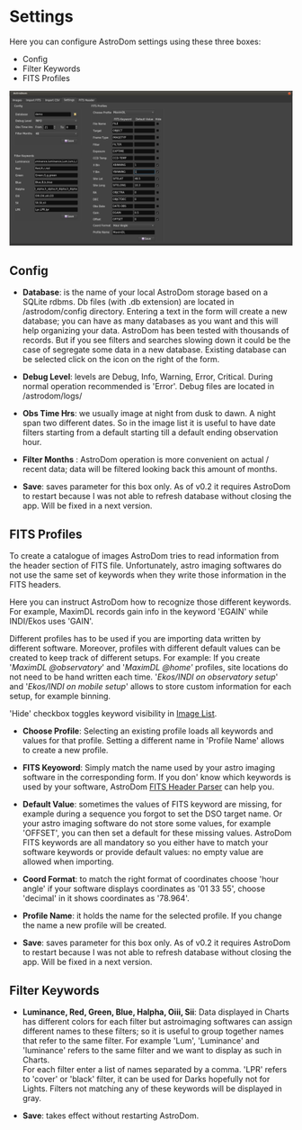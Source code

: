 
# Settings
Here you can configure AstroDom settings using these three boxes:
- Config 
- Filter Keywords
- FITS Profiles

![Settings Tab](settings.png?raw=true)

## Config 

- **Database**: is the name of your local AstroDom storage  based on a SQLite rdbms. Db files (with .db extension) are located in /astrodom/config directory.
Entering a text in the form will create a new database; you can have as many databases as you want and this will help organizing your data. AstroDom has been tested with thousands of records. But if you see filters and searches slowing down it could be the case of segregate some data in a new database. 
Existing database can be selected click on the icon on the right of the form.

- **Debug Level**: levels are Debug, Info, Warning, Error, Critical. During normal operation recommended is 'Error'. Debug files are located in  /astrodom/logs/
- **Obs Time Hrs**: we usually image at night from dusk to dawn. A night span two different dates. So in the image list it is useful to have date filters starting from a default starting till a default ending observation hour.
- **Filter Months** : AstroDom operation is more convenient on actual / recent data; data will be filtered looking back this amount of months.
- **Save**: saves parameter for this box only. As of v0.2 it requires AstroDom to restart because I was not able to refresh database without closing the app. Will be fixed in a next version.

## FITS Profiles
To create a catalogue of images AstroDom tries to read information from the header section of FITS file. Unfortunately, astro imaging softwares do not use the same set of keywords when they write those information in the FITS headers.

Here you can instruct AstroDom how to recognize those different keywords. For example, MaximDL records gain info in the keyword 'EGAIN' while INDI/Ekos uses 'GAIN'.

Different profiles has to be used if you are importing data written by different software. Moreover, profiles with different default values can be created to keep track of different setups. 
For example: 
If you create '*MaximDL @observatory*' and '*MaximDL @home'* profiles, site locations do not need to be hand written each time.   '*Ekos/INDI on observatory setup*' and '*Ekos/INDI on mobile setup*' allows to store custom information for each setup, for example binning.

'Hide' checkbox toggles keyword visibility in [Image List](imageList.md).
 
- **Choose Profile**: Selecting an existing profile loads all keywords and values for that profile. Setting a different name in 'Profile Name' allows to create a new profile.

- **FITS Keyoword**: Simply match the name used by your astro imaging software in the corresponding form. If you don' know which keywords is used by your software, AstroDom [FITS Header Parser](fitsHeader.md) can help you.
- **Default Value**: sometimes the values of FITS keyword are missing, for example during a sequence you forgot to set the DSO target name. Or your astro imaging software do not store some values, for example 'OFFSET', you can then set a default for these missing values. AstroDom  FITS keywords are all mandatory so you either have to match your software keywords or provide default values: no empty value are allowed when importing.   
- **Coord Format**: to match the right format of coordinates choose 'hour angle' if your software displays coordinates as '01 33 55', choose 'decimal' in it shows coordinates as '78.964'.
- **Profile Name**: it holds the name for the selected profile. If you change the name a new profile will be created. 
- **Save**: saves parameter for this box only. As of v0.2 it requires AstroDom to restart because I was not able to refresh database without closing the app. Will be fixed in a next version.


## Filter Keywords
- **Luminance, Red, Green, Blue, Halpha, Oiii, Sii**: Data displayed in Charts has different colors for each filter but astroimaging softwares can assign different names to these filters; so it is useful to group together names that refer to the same filter. For example 'Lum', 'Luminance' and 'luminance' refers to the same filter and we want to display as such in Charts.  
For each filter enter a list of names separated by a comma.
'LPR' refers to 'cover' or 'black' filter, it can be used for Darks hopefully not for Lights.
Filters not matching any of these keywords will be displayed in gray.

- **Save**: takes effect without restarting AstroDom.
 
